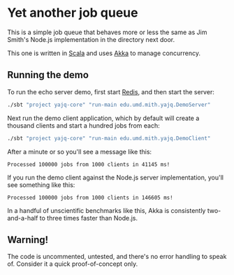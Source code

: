 Yet another job queue
=====================

This is a simple job queue that behaves more or less the same
as Jim Smith's Node.js implementation in the directory next door.

This one is written in [Scala](http://www.scala-lang.org/)
and uses [Akka](http://akka.io/) to manage concurrency.

Running the demo
----------------

To run the echo server demo, first start [Redis](http://redis.io/),
and then start the server:

``` bash
./sbt "project yajq-core" "run-main edu.umd.mith.yajq.DemoServer"
```

Next run the demo client application, which by default will create
a thousand clients and start a hundred jobs from each:

``` bash
./sbt "project yajq-core" "run-main edu.umd.mith.yajq.DemoClient"
```

After a minute or so you'll see a message like this:

```
Processed 100000 jobs from 1000 clients in 41145 ms!
```

If you run the demo client against the Node.js server implementation,
you'll see something like this:

```
Processed 100000 jobs from 1000 clients in 146605 ms!
```

In a handful of unscientific benchmarks like this, Akka is consistently
two-and-a-half to three times faster than Node.js.

Warning!
--------

The code is uncommented, untested, and there's no error handling to speak of.
Consider it a quick proof-of-concept only.

